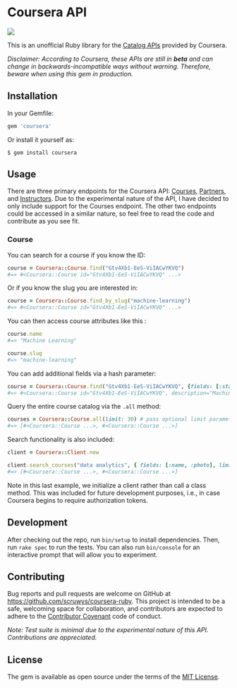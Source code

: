 # Coursera API

<a href="https://codeclimate.com/github/scruwys/coursera-ruby"><img src="https://codeclimate.com/github/scruwys/coursera-ruby/badges/gpa.svg" /></a>

This is an unofficial Ruby library for the [Catalog APIs](https://tech.coursera.org/app-platform/catalog/) provided by Coursera.

*Disclaimer: According to Coursera, these APIs are still in <b>beta</b> and can change in backwards-incompatible ways without warning. Therefore, beware when using this gem in production.* 


## Installation

In your Gemfile:

```ruby
gem 'coursera'
```

Or install it yourself as:

    $ gem install coursera

## Usage

There are three primary endpoints for the Coursera API: [Courses](https://api.coursera.org/api/courses.v1), [Partners](https://api.coursera.org/api/partners.v1), and [Instructors](https://api.coursera.org/api/instructor.v1). Due to the experimental nature of the API, I have decided to only include support for the Courses endpoint. The other two endpoints could be accessed in a similar nature, so feel free to read the code and contribute as you see fit.

### Course

You can search for a course if you know the ID:

```ruby
course = Coursera::Course.find("Gtv4Xb1-EeS-ViIACwYKVQ")
#=> #<Coursera::Course id="Gtv4Xb1-EeS-ViIACwYKVQ" ...>
```

Or if you know the slug you are interested in:

```ruby
course = Coursera::Course.find_by_slug("machine-learning")
#=> #<Coursera::Course id="Gtv4Xb1-EeS-ViIACwYKVQ" ...>
```

You can then access course attributes like this :

```ruby
course.name
#=> "Machine Learning"

course.slug
#=> "machine-learning"
```

You can add additional fields via a hash parameter:

```ruby
course = Coursera::Course.find("Gtv4Xb1-EeS-ViIACwYKVQ", {fields: [:startDate, :description]})
#=> #<Coursera::Course id="Gtv4Xb1-EeS-ViIACwYKVQ", description="Machine learning is ...>
```

Query the entire course catalog via the ```.all``` method:

```ruby
courses = Coursera::Course.all(limit: 30) # pass optional limit parameter to cap results
#=> [#<Coursera::Course ...>, #<Coursera::Course ...>]
```

Search functionality is also included:
```ruby
client = Coursera::Client.new

client.search_courses("data analytics", { fields: [:name, :photo], limit: 5 })
#=> [#<Coursera::Course ...>, #<Coursera::Course ...>]
```

Note in this last example, we initialize a client rather than call a class method. This was included for future development purposes, i.e., in case Coursera begins to require authorization tokens.

## Development

After checking out the repo, run `bin/setup` to install dependencies. Then, run `rake spec` to run the tests. You can also run `bin/console` for an interactive prompt that will allow you to experiment.

## Contributing

Bug reports and pull requests are welcome on GitHub at https://github.com/scruwys/coursera-ruby. This project is intended to be a safe, welcoming space for collaboration, and contributors are expected to adhere to the [Contributor Covenant](http://www.contributor-covenant.org) code of conduct.

*Note: Test suite is minimal due to the experimental nature of this API. Contributions are appreciated.*

## License

The gem is available as open source under the terms of the [MIT License](http://opensource.org/licenses/MIT).

